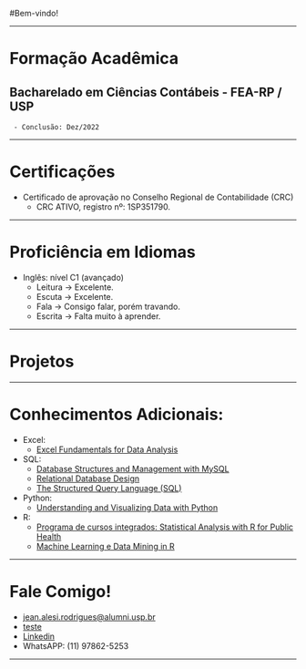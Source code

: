 #Bem-vindo!
  
***
# Formação Acadêmica
   ## Bacharelado em Ciências Contábeis - FEA-RP / USP
     - Conclusão: Dez/2022
       
***
# Certificações
 - Certificado de aprovação no Conselho Regional de Contabilidade (CRC)
     - CRC ATIVO, registro nº: 1SP351790.

***
# Proficiência em Idiomas

  - Inglês: nível C1 (avançado)
      - Leitura -> Excelente.
      - Escuta -> Excelente.
      - Fala -> Consigo falar, porém travando.
      - Escrita -> Falta muito à aprender.

***
# Projetos


***
# Conhecimentos Adicionais:
  - Excel:
      - [Excel Fundamentals for Data Analysis](https://www.coursera.org/account/accomplishments/certificate/6ES593CUYNZA)  
  - SQL:
      - [Database Structures and Management with MySQL](https://coursera.org/verify/98TUSQVNE83Z)
      - [Relational Database Design](https://www.coursera.org/account/accomplishments/certificate/9FC3WYKNEFJR)
      - [The Structured Query Language (SQL) ](https://www.coursera.org/account/accomplishments/certificate/CXVYZDEUPR6J)
  - Python:
      - [Understanding and Visualizing Data with Python ](https://www.coursera.org/account/accomplishments/certificate/YLCBGXXVGWBJ)
  - R:
      - [Programa de cursos integrados: Statistical Analysis with R for Public Health](https://www.coursera.org/account/accomplishments/specialization/certificate/3N654VHT7QCC)
      - [Machine Learning e Data Mining in R](https://www.coursera.org/account/accomplishments/certificate/GQS7YGWUQDMS)  

***
# Fale Comigo!  
  - jean.alesi.rodrigues@alumni.usp.br
  - [teste](teste.md)
  - [Linkedin](https://www.linkedin.com/in/jean-a-b-rodrigues-a3337b144)
  - WhatsAPP: (11) 97862-5253

***
